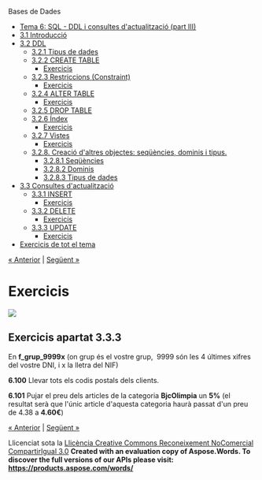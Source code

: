 Bases de Dades

- [Tema 6: SQL - DDL i consultes d'actualització (part III)](index.md)
- [3.1 Introducció](31_introducci.md)
- [3.2 DDL](32_ddl.md) 
  - [3.2.1 Tipus de dades](321_tipus_de_dades.md)
  - [3.2.2 CREATE TABLE](322_create_table.md) 
    - [Exercicis](exercicis.md)
  - [3.2.3 Restriccions (Constraint)](323_restriccions_constraint.md) 
    - [Exercicis](exercicis0.md)
  - [3.2.4 ALTER TABLE](324_alter_table.md) 
    - [Exercicis](exercicis1.md)
  - [3.2.5 DROP TABLE](325_drop_table.md)
  - [3.2.6 Índex](326_ndex.md) 
    - [Exercicis](exercicis2.md)
  - [3.2.7 Vistes](327_vistes.md) 
    - [Exercicis](exercicis3.md)
  - [3.2.8. Creació d'altres objectes: seqüències, dominis i tipus.](328_creaci_daltres_objectes_seqncies_dominis_i_tipus.md) 
    - [3.2.8.1 Seqüències](3281_seqncies.md)
    - [3.2.8.2 Dominis](3282_dominis.md)
    - [3.2.8.3 Tipus de dades](3283_tipus_de_dades.md)
- [3.3 Consultes d'actualització](33_consultes_dactualitzaci.md) 
  - [3.3.1 INSERT](331_insert.md) 
    - [Exercicis](exercicis4.md)
  - [3.3.2 DELETE](332_delete.md) 
    - [Exercicis](exercicis5.md)
  - [3.3.3 UPDATE](333_update.md) 
    - [Exercicis](exercicis6.md)
- [Exercicis de tot el tema](exercicis_de_tot_el_tema.md)

[« Anterior](333_update.md) | [Següent »](exercicis_de_tot_el_tema.md)
# <a name="main"></a>**Exercicis**
![](exercicis6.002.png)
## **Exercicis apartat 3.3.3**
En **f\_grup\_9999x** (on grup és el vostre grup,  9999 són les 4 últimes xifres del vostre DNI, i x la lletra del NIF)

**6.100** Llevar tots els codis postals dels clients.

**6.101** Pujar el preu dels articles de la categoria **BjcOlimpia** un **5%** (el resultat serà que l'únic article d'aquesta categoria haurà passat d'un preu de 4.38 a **4.60€**)

[« Anterior](333_update.md) | [Següent »](exercicis_de_tot_el_tema.md)

Llicenciat sota la [Llicència Creative Commons Reconeixement NoComercial CompartirIgual 3.0](http://creativecommons.org/licenses/by-nc-sa/3.0/)
**Created with an evaluation copy of Aspose.Words. To discover the full versions of our APIs please visit: https://products.aspose.com/words/**
